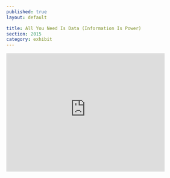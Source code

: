 ```yaml
---
published: true
layout: default

title: All You Need Is Data (Information Is Power)
section: 2015
category: exhibit
---
```


<iframe width="420" height="315" src="https://www.youtube-nocookie.com/embed/QADSH8XYx_A?rel=0&amp;showinfo=0&autoplay=1" frameborder="0" allowfullscreen></iframe>
